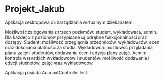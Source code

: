 # Projekt_Jakub

Aplikacja desktopowa do zarządzania wirtualnym dziekanatem.

Możliwość zalogowania z trzech poziomów: student, wykładowaca, admin. 
Dla kazdego z poziomów przypisane są odrębne funkcjonalności oraz dostępy. 
Student: możliwość przeglądnia przedmiotów, wykładowców, ocen oraz dokonania płatności za studia. 
Wykładowca: możliowsć przgładania planu zajęc i studentów, dodawanie ocen i edycja plany zajęć. 
Admin: kontrola wszystkich wykładowców i studentów, możliwość dodawania i edycji studnetów, zajęc oraz wykładowców. 

Aplikacja posiada AccountControllerTest. 
